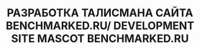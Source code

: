 ---
title: РАЗРАБОТКА ТАЛИСМАНА САЙТА BENCHMARKED.RU/ DEVELOPMENT SITE MASCOT BENCHMARKED.RU
image_path: /images/benchmarked.png
column: 2
---